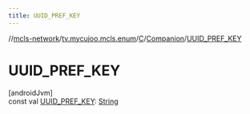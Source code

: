 ```yaml
---
title: UUID_PREF_KEY
---
```

//[mcls-network](../../../../index.html)/[tv.mycujoo.mcls.enum](../../index.html)/[C](../index.html)/[Companion](index.html)/[UUID_PREF_KEY](-u-u-i-d_-p-r-e-f_-k-e-y.html)



# UUID_PREF_KEY



[androidJvm]\
const val [UUID_PREF_KEY](-u-u-i-d_-p-r-e-f_-k-e-y.html): [String](https://kotlinlang.org/api/latest/jvm/stdlib/kotlin/-string/index.html)




